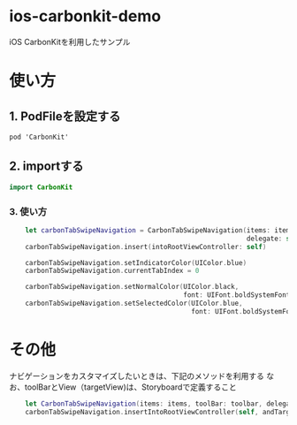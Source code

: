 # ios-carbonkit-demo
iOS CarbonKitを利用したサンプル

# 使い方

## 1. PodFileを設定する

```
pod 'CarbonKit'
```

## 2. importする

```swift:ViewController.swift
import CarbonKit
```

### 3. 使い方

```swift:ViewController.swift
    let carbonTabSwipeNavigation = CarbonTabSwipeNavigation(items: items,
                                                            delegate: self)
    carbonTabSwipeNavigation.insert(intoRootViewController: self)

    carbonTabSwipeNavigation.setIndicatorColor(UIColor.blue)
    carbonTabSwipeNavigation.currentTabIndex = 0

    carbonTabSwipeNavigation.setNormalColor(UIColor.black,
                                            font: UIFont.boldSystemFont(ofSize: 14))
    carbonTabSwipeNavigation.setSelectedColor(UIColor.blue,
                                              font: UIFont.boldSystemFont(ofSize: 14))
```

# その他
ナビゲーションをカスタマイズしたいときは、下記のメソッドを利用する
なお、toolBarとView（targetView)は、Storyboardで定義すること

```swift:ViewController.swift
    let CarbonTabSwipeNavigation(items: items, toolBar: toolbar, delegate: self)
    carbonTabSwipeNavigation.insertIntoRootViewController(self, andTargetView: targetView)
```

